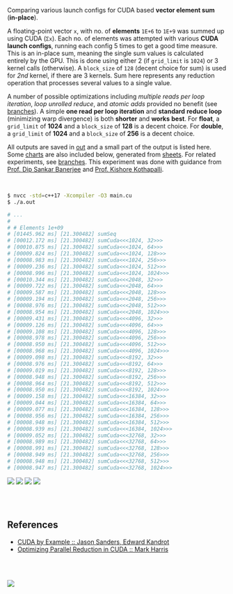 Comparing various launch configs for CUDA based **vector element sum**
(**in-place**).

A floating-point vector `x`, with no. of **elements** `1E+6` to `1E+9` was
summed up using CUDA (`Σx`). Each no. of elements was attempted with
various **CUDA launch configs**, running each config 5 times to get a good
time measure. This is an in-place sum, meaning the single sum values is
calculated entirely by the GPU. This is done using either 2 (if `grid_limit`
is `1024`) or 3 kernel calls (otherwise). A `block_size` of `128`
(decent choice for sum) is used for *2nd* kernel, if there are 3 kernels.
Sum here represents any reduction operation that processes several values
to a single value.

A number of possible optimizations including *multiple reads per loop*
*iteration*, *loop unrolled reduce*, and *atomic adds* provided no benefit
(see [branches]). A simple **one read per loop iteration** and **standard**
**reduce loop** (minimizing warp divergence) is both **shorter** and **works**
**best**. For **float**, a `grid_limit` of **1024** and a `block_size` of
**128** is a decent choice. For **double**, a `grid_limit` of **1024** and a
`block_size` of **256** is a decent choice.

All outputs are saved in [out](out/) and a small part of the output is listed
here. Some [charts] are also included below, generated from [sheets]. For
related experiments, see [branches]. This experiment was done with guidance
from [Prof. Dip Sankar Banerjee] and [Prof. Kishore Kothapalli].

<br>

```bash
$ nvcc -std=c++17 -Xcompiler -O3 main.cu
$ ./a.out

# ...
#
# # Elements 1e+09
# [01445.962 ms] [21.300482] sumSeq
# [00012.172 ms] [21.300482] sumCuda<<<1024, 32>>>
# [00010.875 ms] [21.300482] sumCuda<<<1024, 64>>>
# [00009.824 ms] [21.300482] sumCuda<<<1024, 128>>>
# [00008.983 ms] [21.300482] sumCuda<<<1024, 256>>>
# [00009.236 ms] [21.300482] sumCuda<<<1024, 512>>>
# [00008.996 ms] [21.300482] sumCuda<<<1024, 1024>>>
# [00010.344 ms] [21.300482] sumCuda<<<2048, 32>>>
# [00009.722 ms] [21.300482] sumCuda<<<2048, 64>>>
# [00009.587 ms] [21.300482] sumCuda<<<2048, 128>>>
# [00009.194 ms] [21.300482] sumCuda<<<2048, 256>>>
# [00008.976 ms] [21.300482] sumCuda<<<2048, 512>>>
# [00008.954 ms] [21.300482] sumCuda<<<2048, 1024>>>
# [00009.431 ms] [21.300482] sumCuda<<<4096, 32>>>
# [00009.126 ms] [21.300482] sumCuda<<<4096, 64>>>
# [00009.108 ms] [21.300482] sumCuda<<<4096, 128>>>
# [00008.978 ms] [21.300482] sumCuda<<<4096, 256>>>
# [00008.950 ms] [21.300482] sumCuda<<<4096, 512>>>
# [00008.968 ms] [21.300482] sumCuda<<<4096, 1024>>>
# [00009.098 ms] [21.300482] sumCuda<<<8192, 32>>>
# [00008.976 ms] [21.300482] sumCuda<<<8192, 64>>>
# [00009.019 ms] [21.300482] sumCuda<<<8192, 128>>>
# [00008.948 ms] [21.300482] sumCuda<<<8192, 256>>>
# [00008.964 ms] [21.300482] sumCuda<<<8192, 512>>>
# [00008.950 ms] [21.300482] sumCuda<<<8192, 1024>>>
# [00009.158 ms] [21.300482] sumCuda<<<16384, 32>>>
# [00009.044 ms] [21.300482] sumCuda<<<16384, 64>>>
# [00009.077 ms] [21.300482] sumCuda<<<16384, 128>>>
# [00008.956 ms] [21.300482] sumCuda<<<16384, 256>>>
# [00008.948 ms] [21.300482] sumCuda<<<16384, 512>>>
# [00008.939 ms] [21.300482] sumCuda<<<16384, 1024>>>
# [00009.052 ms] [21.300482] sumCuda<<<32768, 32>>>
# [00008.989 ms] [21.300482] sumCuda<<<32768, 64>>>
# [00008.991 ms] [21.300482] sumCuda<<<32768, 128>>>
# [00008.949 ms] [21.300482] sumCuda<<<32768, 256>>>
# [00008.948 ms] [21.300482] sumCuda<<<32768, 512>>>
# [00008.947 ms] [21.300482] sumCuda<<<32768, 1024>>>
```

[![](https://i.imgur.com/CWySswQ.gif)][sheets]
[![](https://i.imgur.com/o3mYdbR.gif)][sheets]
[![](https://i.imgur.com/jGqYBwP.gif)][sheets]
[![](https://i.imgur.com/ktH8eSd.gif)][sheets]

<br>
<br>


## References

- [CUDA by Example :: Jason Sanders, Edward Kandrot](https://www.slideshare.net/SubhajitSahu/cuda-by-example-notes)
- [Optimizing Parallel Reduction in CUDA :: Mark Harris](https://www.slideshare.net/SubhajitSahu/optimizing-parallel-reduction-in-cuda-notes)

<br>
<br>

[![](https://i.imgur.com/s6FklYl.png)](https://www.youtube.com/watch?v=vTdodyhhjww)

[Prof. Dip Sankar Banerjee]: https://sites.google.com/site/dipsankarban/
[Prof. Kishore Kothapalli]: https://cstar.iiit.ac.in/~kkishore/
[branches]: https://github.com/puzzlef/sum-cuda-inplace-adjust-launch/branches
[charts]: https://photos.app.goo.gl/795Rcbqa14srjoZBA
[sheets]: https://docs.google.com/spreadsheets/d/1pgIn6dcrKtVv0SoaJeQwTe1CzHRKuoUOXjn5_KJqrA8/edit?usp=sharing
